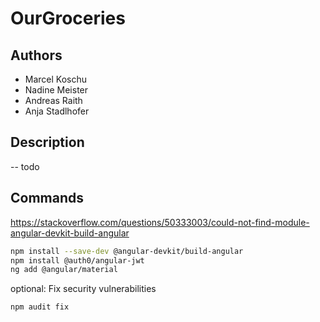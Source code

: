 # OurGroceries

## Authors
* Marcel Koschu
* Nadine Meister
* Andreas Raith
* Anja Stadlhofer

## Description
-- todo

## Commands
https://stackoverflow.com/questions/50333003/could-not-find-module-angular-devkit-build-angular
````bash
npm install --save-dev @angular-devkit/build-angular
npm install @auth0/angular-jwt
ng add @angular/material
````
optional: Fix security vulnerabilities
````bash
npm audit fix
````
